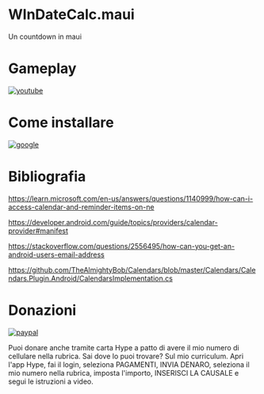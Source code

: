 # WInDateCalc.maui
Un countdown in maui

# Gameplay

[![youtube](https://i.ibb.co/FxyQZbS/mq3.jpg)](https://youtu.be/TRMzgGaFKFk)

# Come installare

[![google](https://play.google.com/intl/it_it/badges/static/images/badges/en_badge_web_generic.png)](https://play.google.com/store/apps/details?id=org.altervista.numerone.windatecalc.maui&hl=it)

# Bibliografia

https://learn.microsoft.com/en-us/answers/questions/1140999/how-can-i-access-calendar-and-reminder-items-on-ne

https://developer.android.com/guide/topics/providers/calendar-provider#manifest

https://stackoverflow.com/questions/2556495/how-can-you-get-an-android-users-email-address

https://github.com/TheAlmightyBob/Calendars/blob/master/Calendars/Calendars.Plugin.Android/CalendarsImplementation.cs


# Donazioni

[![paypal](https://www.paypalobjects.com/it_IT/IT/i/btn/btn_donateCC_LG.gif)](https://www.paypal.com/cgi-bin/webscr?cmd=_s-xclick&hosted_button_id=H4ZHTFRCETWXG)

Puoi donare anche tramite carta Hype a patto di avere il mio numero di cellulare nella rubrica. Sai dove lo puoi trovare? Sul mio curriculum.
Apri l'app Hype, fai il login, seleziona PAGAMENTI, INVIA DENARO, seleziona il mio numero nella rubrica, imposta l'importo, INSERISCI LA CAUSALE e segui le istruzioni a video.
